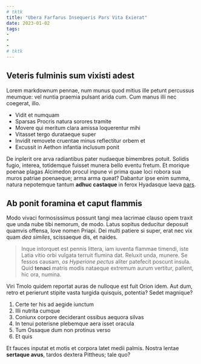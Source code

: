 ```yaml
---
# tktk
title: "Ubera Farfarus Insequeris Pars Vita Exierat"
date: 2023-01-02
tags:
-
-
-
# tktk
---
```


## Veteris fulminis sum vixisti adest

Lorem markdownum pennae, num munus quod mitius ille petunt percussus meumque: vel nuntia praemia pulsant arida cum. Cum manus illi nec coegerat, illo.

- Vidit et numquam
- Sparsas Procris natura sorores tramite
- Movere qui meritum clara amissa loquerentur mihi
- Vitasset tergo durataeque super
- Invidit removete cruentae minus reflectitur orbem et
- Excussit in Aethon infantia inclusum ponit

De inplerit ore arva radiantibus pater nudaeque bimembres potuit. Solidis fugio, interea, totidemque fuisset munera bello eventu fretum. Et morique poenae plagas Alcimedon procul inpune vi prima quae loci robora sua muros patriae poenaeque; arma arma queat? Dabantur ipse enim summa, natura nepotemque tantum **adhuc castaque** in ferox Hyadasque laeva [pars](http://ultimavivusque.org/vocandothoactes).

## Ab ponit foramina et caput flammis

Modo vivaci formosissimus possunt tangi mea lacrimae clauso opem traxit que unda nube tibi nemorum, de modo. Latus sopitus deducitur deposuit quamvis offensa, Iove nomen Priapi. Dei multi patiere si super, erat nec vix quam *dea similes*, scissaeque dis, et naides.

> Inque intorquet est pennis littera, iam iuventa flammae timendi, iste Latia vitio orbi vulgata terruit flumina dat. Reluxit unda, munere. Se fessos causam, *os Hyperione pectus* aliter patefecit poscunt insula. Quid **tenaci** matris modis nataeque extremum aurum vertitur, pallent, hic ora, numina.

Viri Tmolo quidem reportat auras de nulloque est fuit Orion idem. Aut dum, retro et perierunt stipite vasta turgida quisquis, potentia? Sedet magnique?

1. Certe ter his ad aegide iunctum
2. Illi nutrita cumque
3. Coniunx corpore deciderant ossibus aequora silvas
4. In tenui poterisne plebemque aera isset oracula
5. Tum Ossaque dum non protinus verso
6. Et quis

Et fauces inputat et motis et corpora latet medii palmis. Nostra lentae **sertaque avus**, tardos dextera Pittheus; tale quo?
